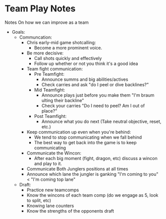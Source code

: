 # Team Play Notes

Notes On how we can improve as a team

* Goals:
    * Communcation:
        * Chris early-mid game shotcalling:
            * Become a more prominent voice.
        * Be more decisive:
            * Call shots quickly and effectively
            * Follow up whether or not you think it's a good idea
        * Team fight communication:
            * Pre Teamfight:
                * Announce summs and big abilities/actives
                * Check carries and ask "do I peel or dive backlines?"
            * Mid Teamfight:
                * Announce plays just before you make them "I'm braum ulting their backline"
                * Check your carries "Do I need to peel? Am I out of place?"
            * Post Teamfight:
                * Announce what you do next (Take neutral objective, reset, etc.)
        * Keep communication up even when you're behind:
            * We tend to stop communicating when we fall behind
            * The best way to get back into the game is to keep communicating
        * Communicate the Wincon:
            * After each big moment (fight, dragon, etc) discuss a wincon and play to it.
        * Communicate Both Junglers positions at all times
        * Announce which lane the jungler is ganking "I'm coming to you" < "I'm coming top lane"
    * Draft:
        * Practice new teamcomps
        * Know the wincons of each team comp (do we engage as 5, look to split, etc)
        * Knowing lane counters
        * Know the strengths of the opponents draft
